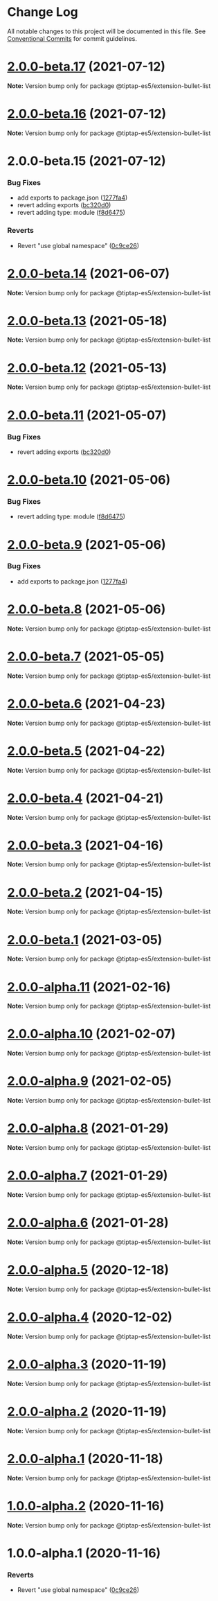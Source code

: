 # Change Log

All notable changes to this project will be documented in this file.
See [Conventional Commits](https://conventionalcommits.org) for commit guidelines.

# [2.0.0-beta.17](https://github.com/justame/tiptap/compare/@tiptap-es5/extension-bullet-list@2.0.0-beta.16...@tiptap-es5/extension-bullet-list@2.0.0-beta.17) (2021-07-12)

**Note:** Version bump only for package @tiptap-es5/extension-bullet-list





# [2.0.0-beta.16](https://github.com/justame/tiptap/compare/@tiptap-es5/extension-bullet-list@2.0.0-beta.15...@tiptap-es5/extension-bullet-list@2.0.0-beta.16) (2021-07-12)

**Note:** Version bump only for package @tiptap-es5/extension-bullet-list





# 2.0.0-beta.15 (2021-07-12)


### Bug Fixes

* add exports to package.json ([1277fa4](https://github.com/justame/tiptap/commit/1277fa47151e9c039508cdb219bdd0ffe647f4ee))
* revert adding exports ([bc320d0](https://github.com/justame/tiptap/commit/bc320d0b4b80b0e37a7e47a56e0f6daec6e65d98))
* revert adding type: module ([f8d6475](https://github.com/justame/tiptap/commit/f8d6475e2151faea6f96baecdd6bd75880d50d2c))


### Reverts

* Revert "use global namespace" ([0c9ce26](https://github.com/justame/tiptap/commit/0c9ce26c02c07d88a757c01b0a9d7f9e2b0b7502))





# [2.0.0-beta.14](https://github.com/ueberdosis/tiptap/compare/@tiptap-es5/extension-bullet-list@2.0.0-beta.13...@tiptap-es5/extension-bullet-list@2.0.0-beta.14) (2021-06-07)

**Note:** Version bump only for package @tiptap-es5/extension-bullet-list

# [2.0.0-beta.13](https://github.com/ueberdosis/tiptap/compare/@tiptap-es5/extension-bullet-list@2.0.0-beta.12...@tiptap-es5/extension-bullet-list@2.0.0-beta.13) (2021-05-18)

**Note:** Version bump only for package @tiptap-es5/extension-bullet-list

# [2.0.0-beta.12](https://github.com/ueberdosis/tiptap/compare/@tiptap-es5/extension-bullet-list@2.0.0-beta.11...@tiptap-es5/extension-bullet-list@2.0.0-beta.12) (2021-05-13)

**Note:** Version bump only for package @tiptap-es5/extension-bullet-list

# [2.0.0-beta.11](https://github.com/ueberdosis/tiptap/compare/@tiptap-es5/extension-bullet-list@2.0.0-beta.10...@tiptap-es5/extension-bullet-list@2.0.0-beta.11) (2021-05-07)

### Bug Fixes

- revert adding exports ([bc320d0](https://github.com/ueberdosis/tiptap/commit/bc320d0b4b80b0e37a7e47a56e0f6daec6e65d98))

# [2.0.0-beta.10](https://github.com/ueberdosis/tiptap/compare/@tiptap-es5/extension-bullet-list@2.0.0-beta.9...@tiptap-es5/extension-bullet-list@2.0.0-beta.10) (2021-05-06)

### Bug Fixes

- revert adding type: module ([f8d6475](https://github.com/ueberdosis/tiptap/commit/f8d6475e2151faea6f96baecdd6bd75880d50d2c))

# [2.0.0-beta.9](https://github.com/ueberdosis/tiptap/compare/@tiptap-es5/extension-bullet-list@2.0.0-beta.8...@tiptap-es5/extension-bullet-list@2.0.0-beta.9) (2021-05-06)

### Bug Fixes

- add exports to package.json ([1277fa4](https://github.com/ueberdosis/tiptap/commit/1277fa47151e9c039508cdb219bdd0ffe647f4ee))

# [2.0.0-beta.8](https://github.com/ueberdosis/tiptap/compare/@tiptap-es5/extension-bullet-list@2.0.0-beta.7...@tiptap-es5/extension-bullet-list@2.0.0-beta.8) (2021-05-06)

**Note:** Version bump only for package @tiptap-es5/extension-bullet-list

# [2.0.0-beta.7](https://github.com/ueberdosis/tiptap/compare/@tiptap-es5/extension-bullet-list@2.0.0-beta.6...@tiptap-es5/extension-bullet-list@2.0.0-beta.7) (2021-05-05)

**Note:** Version bump only for package @tiptap-es5/extension-bullet-list

# [2.0.0-beta.6](https://github.com/ueberdosis/tiptap/compare/@tiptap-es5/extension-bullet-list@2.0.0-beta.5...@tiptap-es5/extension-bullet-list@2.0.0-beta.6) (2021-04-23)

**Note:** Version bump only for package @tiptap-es5/extension-bullet-list

# [2.0.0-beta.5](https://github.com/ueberdosis/tiptap/compare/@tiptap-es5/extension-bullet-list@2.0.0-beta.4...@tiptap-es5/extension-bullet-list@2.0.0-beta.5) (2021-04-22)

**Note:** Version bump only for package @tiptap-es5/extension-bullet-list

# [2.0.0-beta.4](https://github.com/ueberdosis/tiptap/compare/@tiptap-es5/extension-bullet-list@2.0.0-beta.3...@tiptap-es5/extension-bullet-list@2.0.0-beta.4) (2021-04-21)

**Note:** Version bump only for package @tiptap-es5/extension-bullet-list

# [2.0.0-beta.3](https://github.com/ueberdosis/tiptap/compare/@tiptap-es5/extension-bullet-list@2.0.0-beta.2...@tiptap-es5/extension-bullet-list@2.0.0-beta.3) (2021-04-16)

**Note:** Version bump only for package @tiptap-es5/extension-bullet-list

# [2.0.0-beta.2](https://github.com/ueberdosis/tiptap/compare/@tiptap-es5/extension-bullet-list@2.0.0-beta.1...@tiptap-es5/extension-bullet-list@2.0.0-beta.2) (2021-04-15)

**Note:** Version bump only for package @tiptap-es5/extension-bullet-list

# [2.0.0-beta.1](https://github.com/ueberdosis/tiptap/compare/@tiptap-es5/extension-bullet-list@2.0.0-alpha.11...@tiptap-es5/extension-bullet-list@2.0.0-beta.1) (2021-03-05)

**Note:** Version bump only for package @tiptap-es5/extension-bullet-list

# [2.0.0-alpha.11](https://github.com/ueberdosis/tiptap/compare/@tiptap-es5/extension-bullet-list@2.0.0-alpha.10...@tiptap-es5/extension-bullet-list@2.0.0-alpha.11) (2021-02-16)

**Note:** Version bump only for package @tiptap-es5/extension-bullet-list

# [2.0.0-alpha.10](https://github.com/ueberdosis/tiptap/compare/@tiptap-es5/extension-bullet-list@2.0.0-alpha.9...@tiptap-es5/extension-bullet-list@2.0.0-alpha.10) (2021-02-07)

**Note:** Version bump only for package @tiptap-es5/extension-bullet-list

# [2.0.0-alpha.9](https://github.com/ueberdosis/tiptap/compare/@tiptap-es5/extension-bullet-list@2.0.0-alpha.8...@tiptap-es5/extension-bullet-list@2.0.0-alpha.9) (2021-02-05)

**Note:** Version bump only for package @tiptap-es5/extension-bullet-list

# [2.0.0-alpha.8](https://github.com/ueberdosis/tiptap/compare/@tiptap-es5/extension-bullet-list@2.0.0-alpha.7...@tiptap-es5/extension-bullet-list@2.0.0-alpha.8) (2021-01-29)

**Note:** Version bump only for package @tiptap-es5/extension-bullet-list

# [2.0.0-alpha.7](https://github.com/ueberdosis/tiptap/compare/@tiptap-es5/extension-bullet-list@2.0.0-alpha.6...@tiptap-es5/extension-bullet-list@2.0.0-alpha.7) (2021-01-29)

**Note:** Version bump only for package @tiptap-es5/extension-bullet-list

# [2.0.0-alpha.6](https://github.com/ueberdosis/tiptap/compare/@tiptap-es5/extension-bullet-list@2.0.0-alpha.5...@tiptap-es5/extension-bullet-list@2.0.0-alpha.6) (2021-01-28)

**Note:** Version bump only for package @tiptap-es5/extension-bullet-list

# [2.0.0-alpha.5](https://github.com/ueberdosis/tiptap/compare/@tiptap-es5/extension-bullet-list@2.0.0-alpha.4...@tiptap-es5/extension-bullet-list@2.0.0-alpha.5) (2020-12-18)

**Note:** Version bump only for package @tiptap-es5/extension-bullet-list

# [2.0.0-alpha.4](https://github.com/ueberdosis/tiptap/compare/@tiptap-es5/extension-bullet-list@2.0.0-alpha.3...@tiptap-es5/extension-bullet-list@2.0.0-alpha.4) (2020-12-02)

**Note:** Version bump only for package @tiptap-es5/extension-bullet-list

# [2.0.0-alpha.3](https://github.com/ueberdosis/tiptap/compare/@tiptap-es5/extension-bullet-list@2.0.0-alpha.2...@tiptap-es5/extension-bullet-list@2.0.0-alpha.3) (2020-11-19)

**Note:** Version bump only for package @tiptap-es5/extension-bullet-list

# [2.0.0-alpha.2](https://github.com/ueberdosis/tiptap/compare/@tiptap-es5/extension-bullet-list@2.0.0-alpha.1...@tiptap-es5/extension-bullet-list@2.0.0-alpha.2) (2020-11-19)

**Note:** Version bump only for package @tiptap-es5/extension-bullet-list

# [2.0.0-alpha.1](https://github.com/ueberdosis/tiptap/compare/@tiptap-es5/extension-bullet-list@1.0.0-alpha.2...@tiptap-es5/extension-bullet-list@2.0.0-alpha.1) (2020-11-18)

**Note:** Version bump only for package @tiptap-es5/extension-bullet-list

# [1.0.0-alpha.2](https://github.com/ueberdosis/tiptap/compare/@tiptap-es5/extension-bullet-list@1.0.0-alpha.1...@tiptap-es5/extension-bullet-list@1.0.0-alpha.2) (2020-11-16)

**Note:** Version bump only for package @tiptap-es5/extension-bullet-list

# 1.0.0-alpha.1 (2020-11-16)

### Reverts

- Revert "use global namespace" ([0c9ce26](https://github.com/ueberdosis/tiptap/commit/0c9ce26c02c07d88a757c01b0a9d7f9e2b0b7502))
